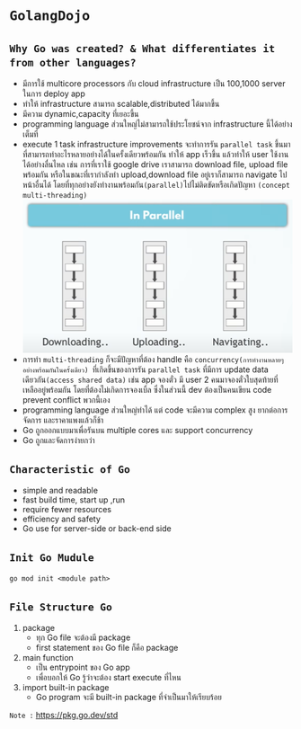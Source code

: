 # `GolangDojo`

## `Why Go was created? & What differentiates it from other languages?`

- มีการใช้ multicore processors กับ cloud infrastructure เป็น 100,1000 server ในการ deploy app
- ทำให้ infrastructure สามารถ scalable,distributed ได้มากขึ้น
- มีความ dynamic,capacity ที่เยอะขึ้น
- programming language ส่วนใหญ่ไม่สามารถใช้ประโยชน์จาก infrastructure นี้ได้อย่างเต็มที่
- execute 1 task infrastructure improvements จะทำการรัน `parallel task` ขึ้นมาที่สามารถทำอะไรหลายอย่างได้ในครั้งเดียวพร้อมกัน ทำให้ app เร็วขึ้น แล้วทำให้ user ใช้งานได้อย่างลื่นไหล เช่น การที่เราใช้ google drive เราสามารถ download file, upload file พร้อมกัน หรือในขณะที่เรากำลังทำ upload,download file อยู่เราก็สามารถ navigate ไปหน้าอื่นได้ โดยที่ทุกอย่างยังทำงานพร้อมกัน`(parallel)`ไปไม่ติดขัดหรือเกิดปัญหา `(concept multi-threading)`
  ![parallel](/img/parallel.PNG)
- การทำ `multi-threading` ก็จะมีปัญหาที่ต้อง handle คือ `concurrency(การทำงานหลายๆอย่างพร้อมกันในครั้งเดียว) `ที่เกิดขึ้นของการรัน `parallel task` ที่มีการ update data เดียวกัน`(access shared data)` เช่น app จองตั๋ว มี user 2 คนมาจองตั๋วใบสุดท้ายที่เหลืออยู่พร้อมกัน โดยที่ต้องไม่เกิดการจองเบิ้ล ซึ่งในส่วนนี้ dev ต้องเป็นคนเขียน code prevent conflict พวกนี้เอง
- programming language ส่วนใหญ่ทำได้ แต่ code จะมีความ complex สูง ยากต่อการจัดการ และราคาแพงแล้วก็ช้า
- Go ถูกออกแบบมาเพื่อรันบน multiple cores และ support concurrency
- Go ถูกและจัดการง่ายกว่า

## `Characteristic of Go`

- simple and readable
- fast build time, start up ,run
- require fewer resources
- efficiency and safety
- Go use for server-side or back-end side

## `Init Go Mudule`

```
go mod init <module path>
```

## `File Structure Go`

1. package
   - ทุก Go file จะต้องมี package
   - first statement ของ Go file ก็คือ package
2. main function
   - เป็น entrypoint ของ Go app
   - เพื่อบอกให้ Go รู้ว่าจะต้อง start execute ที่ไหน
3. import built-in package
   - Go program จะมี built-in package ที่จำเป็นมาให้เรียบร้อย

`Note :` https://pkg.go.dev/std
